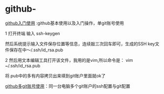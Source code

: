 # github-

[github入门使用](https://github.com/linkcheng/github-/blob/master/github%E5%85%A5%E9%97%A8%E4%BD%BF%E7%94%A8.doc?raw=true)  :github基本使用以及入门操作，单git账号使用

1 打开终端 输入    ssh-keygen

然后系统提示输入文件保存位置等信息，连续敲三次回车即可，生成的SSH key文件保存在中～/.ssh/id_rsa.pub
 
2 然后用文本编辑工具打开该文件，我用的是vim,所以命令是：
vim ~/.ssh/id_rsa.pub

将.pub中的多有内容拷贝出来填到git账户里面就ok了


[github多git账号使用](https://github.com/linkcheng/github-/blob/master/github%E5%A4%9Agit%E8%B4%A6%E5%8F%B7%E4%BD%BF%E7%94%A8.docx?raw=true)：同一台电脑多个git账户的ssh配置与git配置
